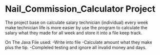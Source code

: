 # Nail_Commission_Calculator Project

The project base on calculate salary technician (individual) every week make technician life is more easier
by use the program to calculate the salary what they made for all week and store it into a file
keep track. 

On The Java File used:
-Write into file
-Calculate amount what they make plus the tip.
-Compleled testing and ignore all invalid money and days.








